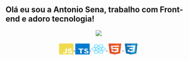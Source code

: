## Olá eu sou a Antonio Sena, trabalho com Front-end e adoro tecnologia!


<div align="center">
  <a href="https://github.com/acarlossena">
  <img height="180em" src="https://github-readme-stats.vercel.app/api?username=acarlossena&show_icons=true&theme=dark&include_all_commits=true&count_private=true"/>
  
 
  <div style="display: inline_block"><br>
      <img align="center" alt="acarlossena-Js" height="30" width="40" src="https://raw.githubusercontent.com/devicons/devicon/master/icons/javascript/javascript-plain.svg">
      <img align="center" alt="acarlossena-Ts" height="30" width="40" src="https://raw.githubusercontent.com/devicons/devicon/master/icons/typescript/typescript-plain.svg">
      <img align="center" alt="acarlossena-React" height="30" width="40" src="https://raw.githubusercontent.com/devicons/devicon/master/icons/react/react-original.svg">
      <img align="center" alt="acarlossena-HTML" height="30" width="40" src="https://raw.githubusercontent.com/devicons/devicon/master/icons/html5/html5-original.svg">
      <img align="center" alt="acarlossena-CSS" height="30" width="40" src="https://raw.githubusercontent.com/devicons/devicon/master/icons/css3/css3-original.svg">
  
</div>
  
  ##
